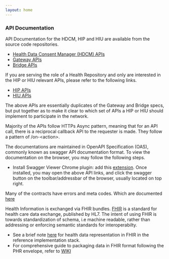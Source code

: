 ```yaml
---
layout: home
---
```


### API Documentation

API Documentation for the HDCM, HIP and HIU are available from the source code repositories. 
- [Health Data Consent Manager (HDCM) APIs](https://github.com/ProjectEKA/projecteka.github.io/blob/master/contracts/cm.yaml)
- [Gateway APIs](https://github.com/ProjectEKA/projecteka.github.io/blob/master/contracts/gateway.yaml)
- [Bridge APIs](https://github.com/ProjectEKA/projecteka.github.io/blob/master/contracts/bridge.yaml)

If you are serving the role of a Health Repository and only are interested in the HIP or HIU relevant APIs, please refer to the following links.
- [HIP APIs](https://github.com/ProjectEKA/projecteka.github.io/blob/master/contracts/hip.yaml)
- [HIU APIs](https://github.com/ProjectEKA/projecteka.github.io/blob/master/contracts/hiu.yaml)

The above APIs are essentially duplicates of the Gateway and Bridge specs, but put together as to make it clear to which set of APIs a HIP or HIU should implement to participate in the network.

Majority of the APIs follow HTTPs Async pattern, meaning that for an API call, there is a reciprocal callback API to the requester is made. They follow a pattern of /on-&lt;action&gt;. 

The documentations are maintained in OpenAPI Specification (OAS), commonly known as swagger API documentation format. To view the documentation on the browser, you may follow the following steps. 
- Install Swagger Viewer Chrome plugin: add this [extension](https://chrome.google.com/webstore/detail/swagger-viewer/nfmkaonpdmaglhjjlggfhlndofdldfag). Once installed, you may open the above API links, and click the swagger button on the toolbar/addressbar of the browser, usually located on top right. 


Many of the contracts have errors and meta codes. Which are documented [here](./codes.html)


Health Information is exchanged via FHIR bundles. [FHIR](https://www.hl7.org/fhir/index.html) is a standard for health care data exchange, published by HL7. The intent of using FHIR is towards standardization of schema, i.e machine readable, rather than addressing or enforcing semantic standards for interoperabilty. 

* See a brief note [here](./fhirepresentation.html) for health data representation in FHIR in the reference implementation stack.  
* For comprehensive guide to packaging data in FHIR format following the PHR envelope, refer to [WIKI](https://github.com/ProjectEKA/projecteka.github.io/wiki/Introduction-to-FHIR-as-data-formats)

